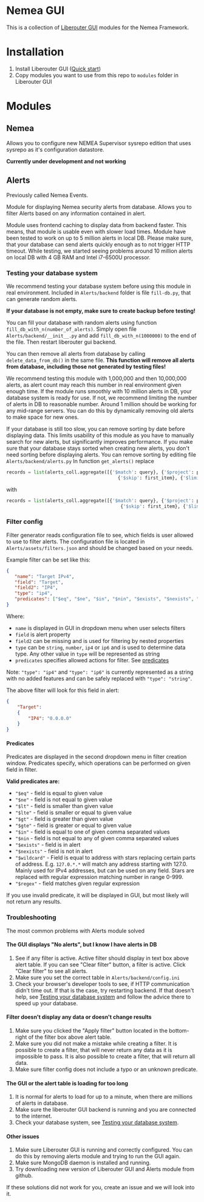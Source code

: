 # Nemea GUI
This is a collection of [Liberouter GUI](https://github.com/CESNET/liberouter-gui) modules for the Nemea Framework.

# Installation
1. Install Liberouter GUI ([Quick start](https://github.com/CESNET/liberouter-gui#quick-start))
2. Copy modules you want to use from this repo to `modules` folder in Liberouter GUI


# Modules

## Nemea

 Allows you to configure new NEMEA Supervisor sysrepo edition that uses sysrepo as it's configuration datastore.
 
 **Currently under development and not working**
 
## Alerts

Previously called Nemea Events.

 Module for displaying Nemea security alerts from database.
 Allows you to filter Alerts based on any information contained in alert.
 
 Module uses frontend caching to display data from backend faster. 
 This means, that module is usable even with slower load times.
 Module have been tested to work on up to 5 million alerts in local DB.
 Please make sure, that your database can send alerts quickly enough as to not trigger HTTP timeout.
 While testing, we started seeing problems around 10 million alerts on local DB with 4 GB RAM and Intel i7-6500U processor.
 
 ### Testing your database system
 
 We recommend testing your database system before using this module in real environment.
 Included in `Alerts/backend` folder is file `fill-db.py`, that can generate random alerts.
 
 **If your database is not empty, make sure to create backup before testing!**
 
 You can fill your database with random alerts using function `fill_db_with_n(number_of_alerts)`.
 Simply open file `Alerts/backend/__init__.py` and add `fill_db_with_n(1000000)` to the end of the file. Then restart liberouter gui backend.
 
 You can then remove all alerts from database by calling `delete_data_from_db()` in the same file.
 **This function will remove all alerts from database, including those not generated by testing files!**
 
 We recommend testing this module with 1,000,000 and then 10,000,000 alerts, as alert count
 may reach this number in real environment given enough time. If the module runs smoothly with 10 million alerts in DB,
 your database system is ready for use. 
 If not, we recommend limiting the number of alerts in DB to reasonable number.
 Around 1 million should be working for any mid-range servers. You can do this
 by dynamically removing old alerts to make space for new ones.
 
 If your database is still too slow, you can remove sorting by date before displaying data.
 This limits usability of this module as you have to manually search for new alerts,
 but significantly improves performance. If you make sure that your database stays sorted when creating new alerts, 
 you don't need sorting before displaying alerts.
 You can remove sorting by editing file `Alerts/backend/alerts.py`
 In function `get_alerts()` replace
 ```python
records = list(alerts_coll.aggregate([{'$match': query}, {'$project': project}, {'$sort': {'DetectTime': -1}},
                                          {'$skip': first_item}, {'$limit': items}], allowDiskUse=True)) 
```
with 
```python 
records = list(alerts_coll.aggregate([{'$match': query}, {'$project': project}, 
                                          {'$skip': first_item}, {'$limit': items}], allowDiskUse=True))
```
 
 
 ### Filter config
 
  Filter generator reads configuration file to see, which fields 
  is user allowed to use to filter alerts.
  The configuration file is located in `Alerts/assets/filters.json` and should be changed
  based on your needs.
  
 Example filter can be set like this:
 ```json 
{
    "name": "Target IPv4",
    "field": "Target",
    "field2": "IP4",
    "type": "ip4",
    "predicates": ["$eq", "$ne", "$in", "$nin", "$exists", "$nexists", "$wildcard", "$regex"]
} 
```
Where: 
- `name` is displayed in GUI in dropdown menu when user selects filters
- `field` is alert property
- `field2` can be missing and is used for filtering by nested properties
- `type` can be `string`, `number`, `ip4` or `ip6` and is used to determine data type.
Any other value in `type` will be represented as string
- `predicates` specifies allowed actions for filter. See [predicates](#predicates)

Note: `"type": "ip4"` and `"type": "ip6"` is 
currently represented as a string with no added features and can be safely replaced with `"type": "string"`.

The above filter will look for this field in alert:
```json 
{ 
    "Target": 
    {
        "IP4": "0.0.0.0"
    } 
}
```

#### Predicates

Predicates are displayed in the second dropdown menu in filter creation window.
Predicates specify,  which operations can be performed on given field in filter.

**Valid predicates are:**
- `"$eq"` - field is equal to given value
- `"$ne"` - field is not equal to given value
- `"$lt"` - field is smaller than given value
- `"$lte"` - field is smaller or equal to given value
- `"$gt"` - field is greater than given value
- `"$gte"` - field is greater or equal to given value
- `"$in"` - field is equal to one of given comma separated values
- `"$nin` - field is not equal to any of given comma separated values
- `"$exists"` - field is in alert
- `"$nexists"` - field is not in alert
- `"$wildcard"` - Field is equal to address with stars replacing certain parts of address.
 E.g. `127.0.*.*` will match any address starting with 127.0. Mainly used for IPv4 addresses, but can be used on any field.
 Stars are replaced with regular expression matching number in range 0-999.
- `"$regex"` - field matches given regular expression

If you use invalid predicate, it will be displayed in GUI, but most likely will not return any results.

### Troubleshooting

The most common problems with Alerts module solved

#### The GUI displays "No alerts", but I know I have alerts in DB
1. See if any filter is active. Active filter should display in text box above alert table. If you can see "Clear filter" button, 
a filter is active. Click "Clear filter" to see all alerts.
2. Make sure you set the correct table in `Alerts/backend/config.ini`
3. Check your browser's developer tools to see, if HTTP communication didn't time out. If that is the case, try restarting backend.
If that doesn't help, see [Testing your database system](#testing-your-database-system) and follow
the advice there to speed up your database.

#### Filter doesn't display any data or doesn't change results
1. Make sure you clicked the "Apply filter" button located in the bottom-right of the filter box above alert table.
2. Make sure you did not make a mistake while creating a filter. It is possible to create a filter, that will never return any data as it is impossible to pass.
It is also possible to create a filter, that will return all data.
3. Make sure filter config does not include a typo or an unknown predicate.

#### The GUI or the alert table is loading for too long
1. It is normal for alerts to load for up to a minute, when there are millions of alerts in database.
2. Make sure the liberouter GUI backend is running and you are connected to the internet.
3. Check your database system, see [Testing your database system](#testing-your-database-system).
 
#### Other issues
1. Make sure Liberouter GUI is running and correctly configured. You can do this by removing alerts module and trying to run the GUI again.
2. Make sure MongoDB daemon is installed and running.
3. Try downloading new version of Liberouter GUI and Alerts module from github.

If these solutions did not work for you, create an issue and we will look into it.

